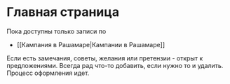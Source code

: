 # Главная страница

Пока доступны только записи по
- [[Кампания в Рашамаре|Кампании в Рашамаре]]

Если есть замечания, советы, желания или претензии - открыт к предложениями.
Всегда рад что-то добавить, если нужно то и удалить.
Процесс оформления идет.  